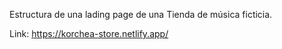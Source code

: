 Estructura de una lading page de una Tienda de música ficticia.

Link: https://korchea-store.netlify.app/
